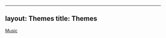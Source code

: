 
---
layout: Themes
title: Themes
---


<a href="Ol-401.github.io/Themes/2023-12-23-Music.md">Music</a>